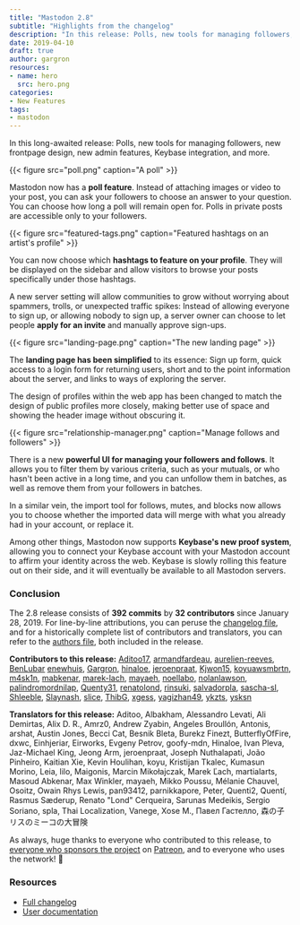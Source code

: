 ```yaml
---
title: "Mastodon 2.8"
subtitle: "Highlights from the changelog"
description: "In this release: Polls, new tools for managing followers, new frontpage design, new admin features, Keybase integration, and more"
date: 2019-04-10
draft: true
author: gargron
resources:
- name: hero
  src: hero.png
categories:
- New Features
tags:
- mastodon
---
```


In this long-awaited release: Polls, new tools for managing followers, new frontpage design, new admin features, Keybase integration, and more.

{{< figure src="poll.png" caption="A poll" >}}

Mastodon now has a **poll feature**. Instead of attaching images or video to your post, you can ask your followers to choose an answer to your question. You can choose how long a poll will remain open for. Polls in private posts are accessible only to your followers.

{{< figure src="featured-tags.png" caption="Featured hashtags on an artist's profile" >}}

You can now choose which **hashtags to feature on your profile**. They will be displayed on the sidebar and allow visitors to browse your posts specifically under those hashtags.

A new server setting will allow communities to grow without worrying about spammers, trolls, or unexpected traffic spikes: Instead of allowing everyone to sign up, or allowing nobody to sign up, a server owner can choose to let people **apply for an invite** and manually approve sign-ups.

{{< figure src="landing-page.png" caption="The new landing page" >}}

The **landing page has been simplified** to its essence: Sign up form, quick access to a login form for returning users, short and to the point information about the server, and links to ways of exploring the server.

The design of profiles within the web app has been changed to match the design of public profiles more closely, making better use of space and showing the header image without obscuring it.

{{< figure src="relationship-manager.png" caption="Manage follows and followers" >}}

There is a new **powerful UI for managing your followers and follows**. It allows you to filter them by various criteria, such as your mutuals, or who hasn't been active in a long time, and you can unfollow them in batches, as well as remove them from your followers in batches.

In a similar vein, the import tool for follows, mutes, and blocks now allows you to choose whether the imported data will merge with what you already had in your account, or replace it.

Among other things, Mastodon now supports **Keybase's new proof system**, allowing you to connect your Keybase account with your Mastodon account to affirm your identity across the web. Keybase is slowly rolling this feature out on their side, and it will eventually be available to all Mastodon servers.

### Conclusion

The 2.8 release consists of **392 commits** by **32 contributors** since January 28, 2019. For line-by-line attributions, you can peruse the [changelog file][changelog], and for a historically complete list of contributors and translators, you can refer to the [authors file][authors], both included in the release.

[changelog]: https://github.com/tootsuite/mastodon/blob/v2.8.0/CHANGELOG.md
[authors]: https://github.com/tootsuite/mastodon/blob/v2.8.0/AUTHORS.md

**Contributors to this release:** [Aditoo17](https://github.com/Aditoo17), [armandfardeau](https://github.com/armandfardeau), [aurelien-reeves](https://github.com/aurelien-reeves), [BenLubar](https://github.com/BenLubar) [enewhuis](https://github.com/enewhuis), [Gargron](https://github.com/Gargron), [hinaloe](https://github.com/hinaloe), [jeroenpraat](https://github.com/jeroenpraat), [Kjwon15](https://github.com/Kjwon15), [koyuawsmbrtn](https://github.com/koyuawsmbrtn), [m4sk1n](https://github.com/m4sk1n), [mabkenar](https://github.com/mabkenar), [marek-lach](https://github.com/marek-lach), [mayaeh](https://github.com/mayaeh), [noellabo](https://github.com/noellabo), [nolanlawson](https://github.com/nolanlawson), [palindromordnilap](https://github.com/palindromordnilap), [Quenty31](https://github.com/Quenty31), [renatolond](https://github.com/renatolond), [rinsuki](https://github.com/rinsuki), [salvadorpla](https://github.com/salvadorpla), [sascha-sl](https://github.com/sascha-sl), [Shleeble](https://github.com/Shleeble), [Slaynash](https://github.com/Slaynash), [slice](https://github.com/slice), [ThibG](https://github.com/ThibG), [xgess](https://github.com/xgess), [yagizhan49](https://github.com/yagizhan49), [ykzts](https://github.com/ykzts), [ysksn](https://github.com/ysksn)

**Translators for this release:** Aditoo, Albakham, Alessandro Levati, Ali Demirtas, Alix D. R., Amrz0, Andrew Zyabin, Angeles Broullón, Antonis, arshat, Austin Jones, Becci Cat, Besnik Bleta, Burekz Finezt, ButterflyOfFire, dxwc, Einhjeriar, Eirworks, Evgeny Petrov, goofy-mdn, Hinaloe, Ivan Pleva, Jaz-Michael King, Jeong Arm, jeroenpraat, Joseph Nuthalapati, João Pinheiro, Kaitian Xie, Kevin Houlihan, koyu, Kristijan Tkalec, Kumasun Morino, Leia, lilo, Maigonis, Marcin Mikołajczak, Marek Ľach, martialarts, Masoud Abkenar, Max Winkler, mayaeh, Mikko Poussu, Mélanie Chauvel, Osoitz, Owain Rhys Lewis, pan93412, parnikkapore, Peter, Quenti2, Quentí, Rasmus Sæderup, Renato "Lond" Cerqueira, Sarunas Medeikis, Sergio Soriano, spla, Thai Localization, Vanege, Xose M., Павел Гастелло, 森の子リスのミーコの大冒険

As always, huge thanks to everyone who contributed to this release, to [everyone who sponsors the project][sponsors] on [Patreon][patreon], and to everyone who uses the network! 🐘

[sponsors]: https://joinmastodon.org/sponsors
[patreon]: https://patreon.com/mastodon

### Resources

- [Full changelog](https://github.com/tootsuite/mastodon/releases/tag/v2.8.0)
- [User documentation](https://docs.joinmastodon.org/usage/basics/)

